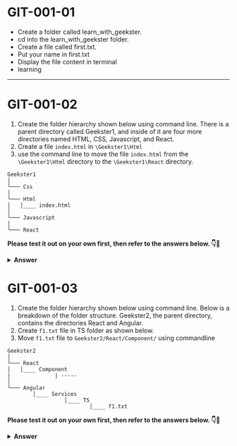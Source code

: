 # GIT-001-01
- Create a folder called learn_with_geekster.
- cd into the learn_with_geekster folder.
- Create a file called first.txt.
- Put your name in first.txt
- Display the file content in terminal
- learning

<hr>

# GIT-001-02
1. Create the folder hierarchy shown below using command line. 
There is a parent directory called Geekster1, and inside of it are four more directories named HTML, CSS, Javascript, and React.
2. Create a  file ```index.html``` in ```\Geekster1\Html``` 
2. use the command line to move the file ```index.html``` from the ```\Geekster1\Html``` directory to the ```\Geekster1\React``` directory.

```
Geekster1
│   
└─── Css
│
└─── Html
│   │____ index.html
│    
└─── Javascript
│   
└─── React
```

**Please test it out on your own first, then refer to the answers below. 👇🙂**

<details><summary><b>Answer</b></summary>
<p>

##### Answer: 
```sh
    mkdir Geekster1
    cd Geekster1
    mkdir Html
    mkdir CSS
    mkdir JavaScript
    mkdir React

    // create the file index.html in Html folder

    mv index.html ../React/
```
    
</p>


</details>

# GIT-001-03

1. Create the folder hierarchy shown below using command line. Below is a breakdown of the folder structure. Geekster2, the parent directory, contains the directories React and Angular.
2. Create ```f1.txt``` file in TS folder as shown below.
3. Move ```f1.txt``` file to ```Geekster2/React/Component/``` using commandline


```
Geekster2
│
└─── React
│   │____ Component
|              | -----
│   
└─── Angular
        │____ Services
                  │____ TS
                          │____ f1.txt
```


**Please test it out on your own first, then refer to the answers below. 👇🙂**


<details><summary><b>Answer</b></summary>
<p>

##### Answer: 
```sh
    mkdir Geekster2
    cd Geekster2
    mkdir React
    mkdir Angular
    cd React
    mkdir Component
    cd ..
    cd Angular
    mkdir Services/TS
    cd Services/TS

    touch f1.txt
    // add yourname in f1.txt

    mv f1.txt ../../../React/Component/


``` 
</p>
</details>